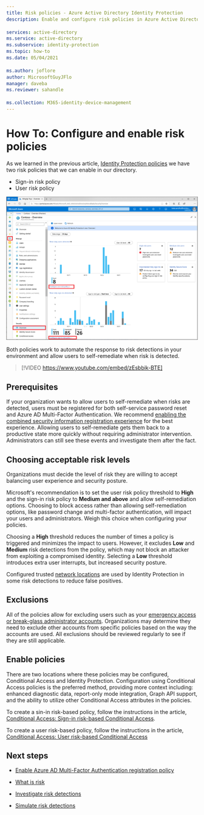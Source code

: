 ```yaml
---
title: Risk policies - Azure Active Directory Identity Protection
description: Enable and configure risk policies in Azure Active Directory Identity Protection

services: active-directory
ms.service: active-directory
ms.subservice: identity-protection
ms.topic: how-to
ms.date: 05/04/2021

ms.author: joflore
author: MicrosoftGuyJFlo
manager: daveba
ms.reviewer: sahandle

ms.collection: M365-identity-device-management
---
```

# How To: Configure and enable risk policies

As we learned in the previous article, [Identity Protection policies](concept-identity-protection-policies.md) we have two risk policies that we can enable in our directory. 

- Sign-in risk policy
- User risk policy

![Security overview page to enable user and sign-in risk policies](./media/howto-identity-protection-configure-risk-policies/identity-protection-security-overview.png)

Both policies work to automate the response to risk detections in your environment and allow users to self-remediate when risk is detected. 

> [!VIDEO https://www.youtube.com/embed/zEsbbik-BTE]

## Prerequisites 

If your organization wants to allow users to self-remediate when risks are detected, users must be registered for both self-service password reset and Azure AD Multi-Factor Authentication. We recommend [enabling the combined security information registration experience](../authentication/howto-registration-mfa-sspr-combined.md) for the best experience. Allowing users to self-remediate gets them back to a productive state more quickly without requiring administrator intervention. Administrators can still see these events and investigate them after the fact. 

## Choosing acceptable risk levels

Organizations must decide the level of risk they are willing to accept balancing user experience and security posture. 

Microsoft's recommendation is to set the user risk policy threshold to **High** and the sign-in risk policy to **Medium and above** and allow self-remediation options. Choosing to block access rather than allowing self-remediation options, like password change and multi-factor authentication, will impact your users and administrators. Weigh this choice when configuring your policies.

Choosing a **High** threshold reduces the number of times a policy is triggered and minimizes the impact to users. However, it excludes **Low** and **Medium** risk detections from the policy, which may not block an attacker from exploiting a compromised identity. Selecting a **Low** threshold introduces extra user interrupts, but increased security posture.

Configured trusted [network locations](../conditional-access/location-condition.md) are used by Identity Protection in some risk detections to reduce false positives.

## Exclusions

All of the policies allow for excluding users such as your [emergency access or break-glass administrator accounts](../roles/security-emergency-access.md). Organizations may determine they need to exclude other accounts from specific policies based on the way the accounts are used. All exclusions should be reviewed regularly to see if they are still applicable.

## Enable policies

There are two locations where these policies may be configured, Conditional Access and Identity Protection. Configuration using Conditional Access policies is the preferred method, providing more context including: enhanced diagnostic data, report-only mode integration, Graph API support, and the ability to utilize other Conditional Access attributes in the policies.

To create a sin-in risk-based policy, follow the instructions in the article, [Conditional Access: Sign-in risk-based Conditional Access](../conditional-access/howto-conditional-access-policy-risk.md).

To create a user risk-based policy, follow the instructions in the article, [Conditional Access: User risk-based Conditional Access](../conditional-access/howto-conditional-access-policy-risk-user.md)


## Next steps

- [Enable Azure AD Multi-Factor Authentication registration policy](howto-identity-protection-configure-mfa-policy.md)

- [What is risk](concept-identity-protection-risks.md)

- [Investigate risk detections](howto-identity-protection-investigate-risk.md)

- [Simulate risk detections](howto-identity-protection-simulate-risk.md)

